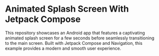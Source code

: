 # Animated Splash Screen With Jetpack Compose 

This repository showcases an Android app that features a captivating animated splash screen for a few seconds before seamlessly transitioning to the main screen. Built with Jetpack Compose and Navigation, this example provides a modern and smooth user experience.